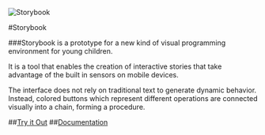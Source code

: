 ![Storybook](https://raw.github.com/simonlast/storybook/master/screenshot.png)

#Storybook

###Storybook is a prototype for a new kind of visual programming environment for young children.

It is a tool that enables the creation of interactive stories that take advantage of the built in sensors on mobile devices.

The interface does not rely on traditional text to generate dynamic behavior. Instead, colored buttons which represent different operations are connected visually into a chain, forming a procedure.

##[Try it Out](http://storybook.simonlast.org)
##[Documentation](https://github.com/simonlast/storybook/blob/master/Documentation.md)